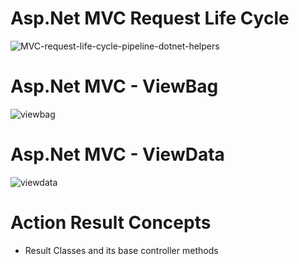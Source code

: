   # Asp.Net MVC Request Life Cycle
![MVC-request-life-cycle-pipeline-dotnet-helpers](https://user-images.githubusercontent.com/74582120/133243492-cd014ee6-c5ba-4f58-bc14-2b622b81d6a6.jpg)
# Asp.Net MVC - ViewBag

![viewbag](https://user-images.githubusercontent.com/74582120/132456022-adc74cf2-6d9d-422e-839d-6eea07893d89.png)

# Asp.Net MVC - ViewData
![viewdata](https://user-images.githubusercontent.com/74582120/132458567-943e845b-afbb-4321-ab41-367519272790.png)

# Action Result Concepts
* Result Classes and its base controller methods
